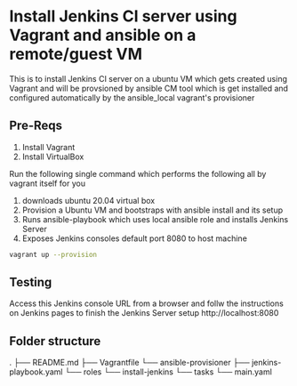 # Install Jenkins CI server using Vagrant and ansible on a remote/guest VM

This is to install Jenkins CI server on a ubuntu VM  which gets created using Vagrant and will be provsioned by ansible CM tool which is get installed and configured automatically by the ansible_local vagrant's provisioner

## Pre-Reqs
1. Install Vagrant
2. Install VirtualBox

Run the following single command which performs the following all by vagrant itself for you
1. downloads ubuntu 20.04 virtual box
2. Provision a Ubuntu VM and bootstraps with ansible install and its setup
3. Runs ansible-playbook  which uses local ansible role and installs Jenkins Server
4. Exposes Jenkins consoles default port 8080 to host machine

```sh
vagrant up --provision
```

## Testing
  Access this Jenkins console URL from a browser and follw the instructions on Jenkins pages to finish the Jenkins Server setup
        http://localhost:8080


## Folder structure 
.
├── README.md
├── Vagrantfile
└── ansible-provisioner
    ├── jenkins-playbook.yaml
    └── roles
        └── install-jenkins
            └── tasks
                └── main.yaml

